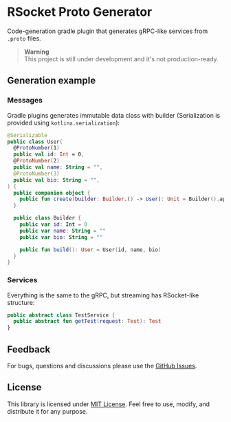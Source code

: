 # RSocket Proto Generator
Code-generation gradle plugin that generates gRPC-like services from `.proto` files.

> **Warning** <br>
> This project is still under development and it's not production-ready.

## Generation example
### Messages
Gradle plugins generates immutable data class with builder (Serialization is provided using `kotlinx.serialization`):
```kotlin
@Serializable
public class User(
  @ProtoNumber(1)
  public val id: Int = 0,
  @ProtoNumber(2)
  public val name: String = "",
  @ProtoNumber(3)
  public val bio: String = "",
) {
  public companion object {
    public fun create(builder: Builder.() -> User): Unit = Builder().apply(builder).build()
  }

  public class Builder {
    public var id: Int = 0
    public var name: String = ""
    public var bio: String = ""

    public fun build(): User = User(id, name, bio)
  }
}
```

### Services
Everything is the same to the gRPC, but streaming has RSocket-like structure:
```kotlin
public abstract class TestService {
  public abstract fun getTest(request: Test): Test
}
```

## Feedback

For bugs, questions and discussions please use the [GitHub Issues](https://github.com/y9vad9/rsocket-kotlin-router/issues).

## License

This library is licensed under [MIT License](LICENSE). Feel free to use, modify, and distribute it for any purpose.

